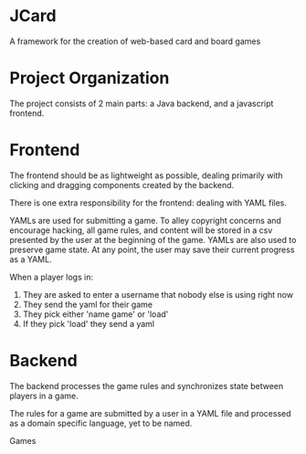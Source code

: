 JCard
=====

A framework for the creation of web-based card and board games


Project Organization
====================

The project consists of 2 main parts: a Java backend, and a javascript frontend.


Frontend
========

The frontend should be as lightweight as possible, dealing primarily with clicking and dragging components created by the backend.

There is one extra responsibility for the frontend: dealing with YAML files.

YAMLs are used for submitting a game.  To alley copyright concerns and encourage hacking, all game rules, and content will be stored in a csv presented by the user at the beginning of the game.
YAMLs are also used to preserve game state.  At any point, the user may save their current progress as a YAML.

When a player logs in:
1.  They are asked to enter a username that nobody else is using right now
2.  They send the yaml for their game
3.  They pick either 'name game' or 'load'
4.  If they pick 'load' they send a yaml 


Backend
=======

The backend processes the game rules and synchronizes state between players in a game.

The rules for a game are submitted by a user in a YAML file and processed as a domain specific language, yet to be named.

Games 
